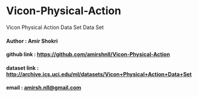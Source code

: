 # Vicon-Physical-Action
Vicon Physical Action Data Set Data Set

#### Author : Amir Shokri
#### github link : https://github.com/amirshnll/Vicon-Physical-Action
#### dataset link : http://archive.ics.uci.edu/ml/datasets/Vicon+Physical+Action+Data+Set
#### email : amirsh.nll@gmail.com
